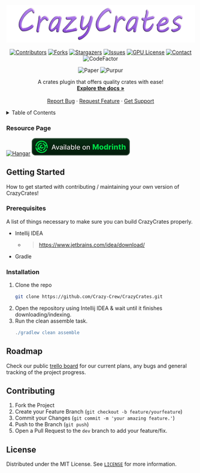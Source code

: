 <br />

<div align="center">

[![crazycrates](https://raw.githubusercontent.com/RyderBelserion/Assets/main/crazycrew/webp/CrazyCratesBanner.webp)](https://modrinth.com/plugin/crazycrates)

[![Contributors][contributors-shield]][contributors-url]
[![Forks][forks-shield]][forks-url]
[![Stargazers][stars-shield]][stars-url]
[![Issues][issues-shield]][issues-url]
[![GPU License][license-shield]][license-url]
[![Contact][discord-shield]][discord-url]
![CodeFactor][codefactor-shield]

![Paper](https://cdn.jsdelivr.net/gh/intergrav/devins-badges/assets/compact/supported/paper_vector.svg)
![Purpur](https://cdn.jsdelivr.net/gh/intergrav/devins-badges/assets/compact/supported/purpur_vector.svg)

  <p align="center">
    A crates plugin that offers quality crates with ease!
    <br />
    <a href="https://docs.crazycrew.us/crazycrates/home"><strong>Explore the docs »</strong></a>
    <br />
    <br />
    <a href="https://github.com/Crazy-Crew/CrazyCrates/issues/new?assignees=ryderbelserion&labels=bug&projects=&template=bugs.yml&title=%5BBug+Report%5D%3A+">Report Bug</a>
    ·
    <a href="https://github.com/Crazy-Crew/CrazyCrates/issues/new?assignees=&labels=feature&template=feature_request.md&title=%5BFeature%5D+">Request Feature</a>
    ·
    <a href="https://discord.gg/badbones-s-live-chat-182615261403283459">Get Support</a>
  </p>
</div>

<!-- TABLE OF CONTENTS -->
<details>
  <summary>Table of Contents</summary>
  <ol>
    <li>
      <a href="#getting-started">Getting Started</a>
      <ul>
        <li><a href="#prerequisites">Prerequisites</a></li>
        <li><a href="#installation">Installation</a></li>
      </ul>
    </li>
    <li><a href="#roadmap">Roadmap</a></li>
    <li><a href="#contributing">Contributing</a></li>
    <li><a href="#license">License</a></li>
    <li><a href="#contact">Contact</a></li>
  </ol>
</details>

### Resource Page
[![Hangar](https://raw.githubusercontent.com/intergrav/devins-badges/v3/assets/compact/available/hangar_46h.png)](https://hangar.papermc.io/CrazyCrew/CrazyCrates)
[![Modrinth](https://raw.githubusercontent.com/intergrav/devins-badges/v3/assets/compact/available/modrinth_46h.png)](https://modrinth.com/user/plugin/crazycrates)

## Getting Started
How to get started with contributing / maintaining your own version of CrazyCrates!

### Prerequisites
A list of things necessary to make sure you can build CrazyCrates properly.
* Intellij IDEA
    * > https://www.jetbrains.com/idea/download/
* Gradle

### Installation
1. Clone the repo
   ```sh
   git clone https://github.com/Crazy-Crew/CrazyCrates.git
   ```
2. Open the repository using Intellij IDEA & wait until it finishes downloading/indexing.
3. Run the clean assemble task.
   ```gradle
   ./gradlew clean assemble
   ```

## Roadmap
Check our public [trello board](https://trello.com/b/bzQ5TwXo) for our current plans, any bugs and general tracking of the project progress.

## Contributing
1. Fork the Project
2. Create your Feature Branch (`git checkout -b feature/yourfeature`)
3. Commit your Changes (`git commit -m 'your amazing feature.'`)
4. Push to the Branch (`git push`)
5. Open a Pull Request to the `dev` branch to add your feature/fix.

## License
Distributed under the MIT License. See [`LICENSE`](/LICENSE) for more information.

[discord-shield]: https://img.shields.io/discord/182615261403283459.svg?style=flat&logo=appveyor
[discord-url]: https://discord.gg/badbones-s-live-chat-182615261403283459

[contributors-shield]: https://img.shields.io/github/contributors/Crazy-Crew/CrazyCrates.svg?style=flat&logo=appveyor
[contributors-url]: https://github.com/Crazy-Crew/CrazyCrates/graphs/contributors
[forks-shield]: https://img.shields.io/github/forks/Crazy-Crew/CrazyCrates.svg?style=flat&logo=appveyor
[forks-url]: https://github.com/Crazy-Crew/CrazyCrates/network/members
[stars-shield]: https://img.shields.io/github/stars/Crazy-Crew/CrazyCrates.svg?style=flat&logo=appveyor
[stars-url]: https://github.com/Crazy-Crew/CrazyCrates/stargazers
[issues-shield]: https://img.shields.io/github/issues/Crazy-Crew/CrazyCrates.svg?style=flat&logo=appveyor
[issues-url]: https://github.com/Crazy-Crew/CrazyCrates/issues
[license-shield]: https://img.shields.io/github/license/Crazy-Crew/CrazyCrates.svg?style=flat&logo=appveyor
[license-url]: https://github.com/Crazy-Crew/CrazyCrates/blob/master/LICENSE

[codefactor-shield]: https://img.shields.io/codefactor/grade/github/crazy-crew/crazycrates/main?style=flat&logo=appveyor
